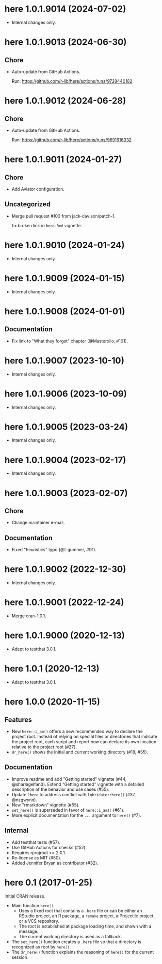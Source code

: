 <!-- NEWS.md is maintained by https://fledge.cynkra.com, contributors should not edit this file -->

# here 1.0.1.9014 (2024-07-02)

- Internal changes only.


# here 1.0.1.9013 (2024-06-30)

## Chore

- Auto-update from GitHub Actions.

  Run: https://github.com/r-lib/here/actions/runs/9728440182


# here 1.0.1.9012 (2024-06-28)

## Chore

- Auto-update from GitHub Actions.

  Run: https://github.com/r-lib/here/actions/runs/9691616332


# here 1.0.1.9011 (2024-01-27)

## Chore

- Add Aviator configuration.

## Uncategorized

- Merge pull request #103 from jack-davison/patch-1.

  fix broken link in `here.Rmd` vignette


# here 1.0.1.9010 (2024-01-24)

- Internal changes only.


# here 1.0.1.9009 (2024-01-15)

- Internal changes only.


# here 1.0.1.9008 (2024-01-01)

## Documentation

- Fix link to "What they forgot" chapter (@Masterxilo, #101).


# here 1.0.1.9007 (2023-10-10)

- Internal changes only.


# here 1.0.1.9006 (2023-10-09)

- Internal changes only.


# here 1.0.1.9005 (2023-03-24)

- Internal changes only.


# here 1.0.1.9004 (2023-02-17)

- Internal changes only.


# here 1.0.1.9003 (2023-02-07)

## Chore

- Change maintainer e-mail.

## Documentation

- Fixed "heuristics" typo (@t-gummer, #91).


# here 1.0.1.9002 (2022-12-30)

- Internal changes only.


# here 1.0.1.9001 (2022-12-24)

- Merge cran-1.0.1.


# here 1.0.1.9000 (2020-12-13)

- Adapt to testthat 3.0.1.


# here 1.0.1 (2020-12-13)

- Adapt to testthat 3.0.1.


# here 1.0.0 (2020-11-15)

## Features

- New `here::i_am()` offers a new recommended way to declare the project root. Instead of relying on special files or directories that indicate the project root, each script and report now can declare its own location relative to the project root (#27).
- `dr_here()` shows the initial and current working directory (#18, #55).

## Documentation

- Improve readme and add "Getting started" vignette (#44, @sharlagelfand). Extend "Getting started" vignette with a detailed description of the behavior and use cases (#55).
- Update `?here` to address conflict with `lubridate::here()` (#37, @nzgwynn).
- New "rmarkdown" vignette (#55).
- `set_here()` is superseded in favor of `here::i_am()` (#61).
- More explicit documentation for the `...` argument to `here()` (#7).

## Internal

- Add testthat tests (#57).
- Use GitHub Actions for checks (#52).
- Requires rprojroot >= 2.0.1.
- Re-license as MIT (#50).
- Added Jennifer Bryan as contributor (#32).


# here 0.1 (2017-01-25)

Initial CRAN release.

- Main function `here()`
    - Uses a fixed root that contains a `.here` file or can be either an RStudio project, an R package, a `remake` project, a Projectile project, or a VCS repository.
    - The root is established at package loading time, and shown with a message.
    - The current working directory is used as a fallback.
- The `set_here()` function creates a `.here` file so that a directory is recognized as root by `here()`.
- The `dr_here()` function explains the reasoning of `here()` for the current session.
